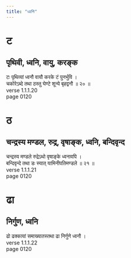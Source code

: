 ```yaml
---
title: "ध्वनि"
---
```


# ट
## पृथिवी, ध्वनि, वायु, करङ्क
टः पृथिव्यां ध्वनौ वायौ करके टं पुनर्भुवि ।<BR>चकोरेऽब्दे तथा ठस्तु घेण्टे शून्ये बृहद्वनौ ॥ २० ॥<BR>verse 1.1.1.20<BR>page 0120

# ठ
## चन्द्रस्य मण्डल, रुद्र, वृषाङ्क, ध्वनि, बन्दिवृन्द
चन्द्रस्य मण्डले रुद्रेऽथो वृषाङ्के ध्वनावपि ।<BR>बन्दिवृन्दे तथा डः स्यात् यामिनीपतिमण्डले ॥ २१ ॥<BR>verse 1.1.1.21<BR>page 0120

# ढा
## निर्गुण, ध्वनि
ढो ढक्कायां समाख्यातस्तथा ढा निर्गुणे ध्वनौ ।<BR>verse 1.1.1.22<BR>page 0120


